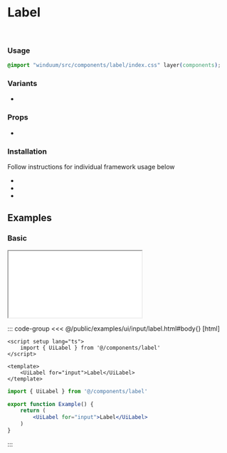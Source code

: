 # Label
<br>
<ViewSourceGh href="https://github.com/winduum/winduum/blob/main/src/components/label" />

### Usage

```css
@import "winduum/src/components/label/index.css" layer(components);
```

### Variants
* <LinkGh name="default" path="components/label" />

### Props
* <LinkGh name="default-props" path="components/label" />

### Installation
Follow instructions for individual framework usage below

* <LinkGh name="winduum" url="https://github.com/winduum/winduum/blob/main/src/components/label" />
* <LinkGh name="winduum-vue" url="https://github.com/winduum/winduum-vue/blob/main/src/components/label" />
* <LinkGh name="winduum-react" url="https://github.com/winduum/winduum-react/blob/main/src/components/label" />

## Examples

### Basic

<iframe onload="this.style.visibility = 'visible';" src="/examples/ui/input/label.html"></iframe>

::: code-group
<<< @/public/examples/ui/input/label.html#body{} [html]
```vue
<script setup lang="ts">
    import { UiLabel } from '@/components/label'
</script>

<template>
    <UiLabel for="input">Label</UiLabel>
</template>
```
```jsx
import { UiLabel } from '@/components/label'

export function Example() {
    return (
        <UiLabel for="input">Label</UiLabel>
    )
}
```
:::
